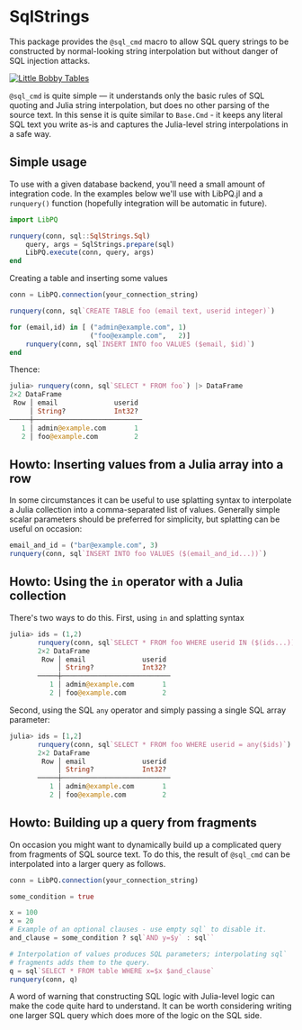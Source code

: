 # SqlStrings

This package provides the `@sql_cmd` macro to allow SQL query strings to be
constructed by normal-looking string interpolation but without danger of SQL
injection attacks.

[![Little Bobby Tables](https://imgs.xkcd.com/comics/exploits_of_a_mom.png)](https://xkcd.com/327)

`@sql_cmd` is quite simple — it understands only the basic rules of SQL
quoting and Julia string interpolation, but does no other parsing of the source
text. In this sense it is quite similar to `Base.Cmd` - it keeps any literal
SQL text you write as-is and captures the Julia-level string interpolations
in a safe way.

## Simple usage

To use with a given database backend, you'll need a small amount of integration
code. In the examples below we'll use with LibPQ.jl and a `runquery()` function
(hopefully integration will be automatic in future).

```julia
import LibPQ

runquery(conn, sql::SqlStrings.Sql)
    query, args = SqlStrings.prepare(sql)
    LibPQ.execute(conn, query, args)
end
```

Creating a table and inserting some values

```julia
conn = LibPQ.connection(your_connection_string)

runquery(conn, sql`CREATE TABLE foo (email text, userid integer)`)

for (email,id) in [ ("admin@example.com", 1)
                    ("foo@example.com",   2)]
    runquery(conn, sql`INSERT INTO foo VALUES ($email, $id)`)
end
```

Thence:

```julia
julia> runquery(conn, sql`SELECT * FROM foo`) |> DataFrame
2×2 DataFrame
 Row │ email              userid
     │ String?            Int32?
─────┼───────────────────────────
   1 │ admin@example.com       1
   2 │ foo@example.com         2
```

## Howto: Inserting values from a Julia array into a row

In some circumstances it can be useful to use splatting syntax to interpolate a
Julia collection into a comma-separated list of values. Generally simple scalar
parameters should be preferred for simplicity, but splatting can be useful on
occasion:

```julia
email_and_id = ("bar@example.com", 3)
runquery(conn, sql`INSERT INTO foo VALUES ($(email_and_id...))`)
```

## Howto: Using the `in` operator with a Julia collection

There's two ways to do this. First, using `in` and splatting syntax

```julia
julia> ids = (1,2)
       runquery(conn, sql`SELECT * FROM foo WHERE userid IN ($(ids...))`) |> DataFrame
       2×2 DataFrame
        Row │ email              userid
            │ String?            Int32?
       ─────┼───────────────────────────
          1 │ admin@example.com       1
          2 │ foo@example.com         2
```

Second, using the SQL `any` operator and simply passing a single SQL array parameter:

```julia
julia> ids = [1,2]
       runquery(conn, sql`SELECT * FROM foo WHERE userid = any($ids)`) |> DataFrame
       2×2 DataFrame
        Row │ email              userid
            │ String?            Int32?
       ─────┼───────────────────────────
          1 │ admin@example.com       1
          2 │ foo@example.com         2
```

## Howto: Building up a query from fragments

On occasion you might want to dynamically build up a complicated query from
fragments of SQL source text. To do this, the result of `@sql_cmd` can be
interpolated into a larger query as follows.

```julia
conn = LibPQ.connection(your_connection_string)

some_condition = true

x = 100
x = 20
# Example of an optional clauses - use empty sql` to disable it.
and_clause = some_condition ? sql`AND y=$y` : sql``

# Interpolation of values produces SQL parameters; interpolating sql`
# fragments adds them to the query.
q = sql`SELECT * FROM table WHERE x=$x $and_clause`
runquery(conn, q)
```

A word of warning that constructing SQL logic with Julia-level logic can make
the code quite hard to understand. It can be worth considering writing one
larger SQL query which does more of the logic on the SQL side.

